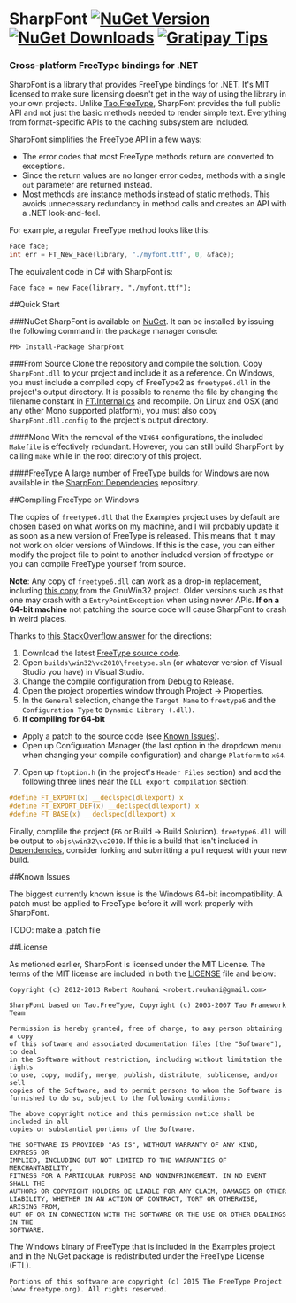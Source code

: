 SharpFont [![NuGet Version](http://img.shields.io/nuget/v/SharpFont.svg)](https://www.nuget.org/packages/SharpFont) [![NuGet Downloads](http://img.shields.io/nuget/dt/SharpFont.svg)](https://www.nuget.org/packages/SharpFont) [![Gratipay Tips](https://img.shields.io/gratipay/Robmaister.svg)](https://gratipay.com/Robmaister)
=========
### Cross-platform FreeType bindings for .NET

SharpFont is a library that provides FreeType bindings for .NET. It's MIT
licensed to make sure licensing doesn't get in the way of using the library in
your own projects. Unlike [Tao.FreeType][1], SharpFont provides the full
public API and not just the basic methods needed to render simple text.
Everything from format-specific APIs to the caching subsystem are included.

SharpFont simplifies the FreeType API in a few ways:

 - The error codes that most FreeType methods return are converted to
   exceptions.
 - Since the return values are no longer error codes, methods with a single
   `out` parameter are returned instead.
 - Most methods are instance methods instead of static methods. This avoids
   unnecessary redundancy in method calls and creates an API with a .NET
   look-and-feel.

For example, a regular FreeType method looks like this:

```C
Face face;
int err = FT_New_Face(library, "./myfont.ttf", 0, &face);
```

The equivalent code in C# with SharpFont is:

```CSharp
Face face = new Face(library, "./myfont.ttf");
```

##Quick Start

###NuGet
SharpFont is available on [NuGet][2]. It can be installed by issuing the
following command in the package manager console:

```
PM> Install-Package SharpFont
```

###From Source
Clone the repository and compile the solution. Copy `SharpFont.dll` to your
project and include it as a reference. On Windows, you must include a compiled
copy of FreeType2 as `freetype6.dll` in the project's output directory. It is
possible to rename the file by changing the filename constant in
[FT.Internal.cs][3] and recompile. On Linux and OSX (and any other Mono
supported platform), you must also copy `SharpFont.dll.config` to the
project's output directory.

####Mono
With the removal of the `WIN64` configurations, the included `Makefile` is
effectively redundant. However, you can still build SharpFont by calling
`make` while in the root directory of this project.

####FreeType
A large number of FreeType builds for Windows are now available in the
[SharpFont.Dependencies][4] repository.

##Compiling FreeType on Windows

The copies of `freetype6.dll` that the Examples project uses by default are
chosen based on what works on my machine, and I will probably update it as
soon as a new version of FreeType is released. This means that it may not work
on older versions of Windows. If this is the case, you can either modify
the project file to point to another included version of freetype or you can
compile FreeType yourself from source.

**Note**: Any copy of `freetype6.dll` can work as a drop-in replacement,
including [this copy][5] from the GnuWin32 project. Older versions such as
that one may crash with a `EntryPointException` when using newer APIs. **If on
a 64-bit machine** not patching the source code will cause SharpFont to crash
in weird places.

Thanks to [this StackOverflow answer][6] for the directions:

 1. Download the latest [FreeType source code][7].
 2. Open `builds\win32\vc2010\freetype.sln` (or whatever version of Visual
 Studio you have) in Visual Studio.
 3. Change the compile configuration from Debug to Release.
 4. Open the project properties window through Project -> Properties.
 5. In the `General` selection, change the `Target Name` to `freetype6` and
 the `Configuration Type` to `Dynamic Library (.dll)`.
 6. **If compiling for 64-bit** 
   - Apply a patch to the source code (see [Known Issues](#known-issues)).
   - Open up Configuration Manager (the last option in  the dropdown menu when
   changing your compile configuration) and change `Platform` to `x64`.
 7. Open up `ftoption.h` (in the project's `Header Files` section) and add the
 following three lines near the `DLL export compilation` section:

```C
#define FT_EXPORT(x) __declspec(dllexport) x
#define FT_EXPORT_DEF(x) __declspec(dllexport) x
#define FT_BASE(x) __declspec(dllexport) x
```

Finally, complile the project (`F6` or Build -> Build Solution).
`freetype6.dll` will be output to `objs\win32\vc2010`. If this is a build that
isn't included in [Dependencies][4], consider forking and submitting a pull
request with your new build.

##Known Issues

The biggest currently known issue is the Windows 64-bit incompatibility. A
patch must be applied to FreeType before it will work properly with SharpFont.

TODO: make a .patch file

##License

As metioned earlier, SharpFont is licensed under the MIT License. The terms of
the MIT license are included in both the [LICENSE][8] file and below:

```
Copyright (c) 2012-2013 Robert Rouhani <robert.rouhani@gmail.com>

SharpFont based on Tao.FreeType, Copyright (c) 2003-2007 Tao Framework Team

Permission is hereby granted, free of charge, to any person obtaining a copy
of this software and associated documentation files (the "Software"), to deal
in the Software without restriction, including without limitation the rights
to use, copy, modify, merge, publish, distribute, sublicense, and/or sell
copies of the Software, and to permit persons to whom the Software is
furnished to do so, subject to the following conditions:

The above copyright notice and this permission notice shall be included in all
copies or substantial portions of the Software.

THE SOFTWARE IS PROVIDED "AS IS", WITHOUT WARRANTY OF ANY KIND, EXPRESS OR
IMPLIED, INCLUDING BUT NOT LIMITED TO THE WARRANTIES OF MERCHANTABILITY,
FITNESS FOR A PARTICULAR PURPOSE AND NONINFRINGEMENT. IN NO EVENT SHALL THE
AUTHORS OR COPYRIGHT HOLDERS BE LIABLE FOR ANY CLAIM, DAMAGES OR OTHER
LIABILITY, WHETHER IN AN ACTION OF CONTRACT, TORT OR OTHERWISE, ARISING FROM,
OUT OF OR IN CONNECTION WITH THE SOFTWARE OR THE USE OR OTHER DEALINGS IN THE
SOFTWARE.
```

The Windows binary of FreeType that is included in the Examples project and in
the NuGet package is redistributed under the FreeType License (FTL).

```
Portions of this software are copyright (c) 2015 The FreeType Project
(www.freetype.org). All rights reserved.
```


[1]: http://taoframework.svn.sourceforge.net/viewvc/taoframework/trunk/src/Tao.FreeType/
[2]: https://nuget.org/packages/SharpFont/
[3]: SharpFont/FT.Internal.cs
[4]: https://github.com/Robmaister/SharpFont.Dependencies
[5]: http://gnuwin32.sourceforge.net/packages/freetype.htm
[6]: http://stackoverflow.com/a/7387618/1122135
[7]: http://sourceforge.net/projects/freetype/files/freetype2/
[8]: LICENSE
